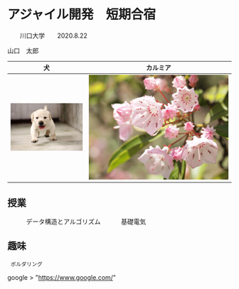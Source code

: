 # アジャイル開発　短期合宿
　　川口大学　　2020.8.22

山口　太郎　

|犬|カルミア|
|---|---|
|![](inu.jpg)|![](bx00-150.jpg)|
## 授業
　　　データ構造とアルゴリズム
　　　基礎電気
    
## 趣味
     ボルダリング 
     
google > "https://www.google.com/"     
     

